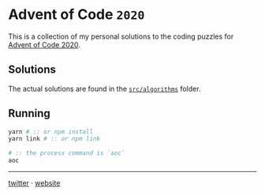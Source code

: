 # Advent of Code `2020`

This is a collection of my personal solutions to the coding puzzles
for [Advent of Code 2020][aoc2020].

## Solutions

The actual solutions are found in the [`src/algorithms`](src/algorithms) folder.

## Running

```bash
yarn # :: or npm install
yarn link # :: or npm link

# :: the process command is `aoc`
aoc
```

---

[twitter][twitter] &middot; [website][website]

[aoc2020]: https://adventofcode.com/2020
[twitter]: https://twitter.com/techlifemusic
[website]: https://richardneililagan.com
